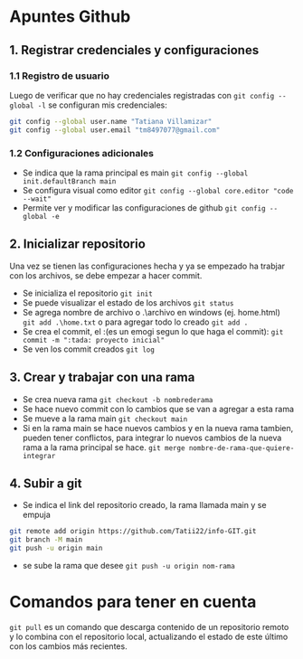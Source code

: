 # Apuntes Github
## 1. Registrar credenciales y configuraciones
### 1.1 Registro de usuario
Luego de verificar que no hay credenciales registradas con `git config --global -l` se configuran mis credenciales: 
```bash
git config --global user.name "Tatiana Villamizar"
git config --global user.email "tm8497077@gmail.com"
```

### 1.2 Configuraciones adicionales
- Se indica que la rama principal es main
`git config --global init.defaultBranch main`
- Se configura visual como editor
`git config --global core.editor "code --wait"`
- Permite ver y modificar las configuraciones de github
`git config --global -e`
## 2. Inicializar repositorio
Una vez se tienen las configuraciones hecha y ya se empezado ha trabjar con los archivos, se debe empezar a hacer commit.

- Se inicializa el repositorio
`git init`
- Se puede visualizar el estado de los archivos
`git status`
- Se agrega nombre de archivo o .\archivo en windows (ej. home.html)
`git add .\home.txt`
o para agregar todo lo creado
`git add .`
- Se crea el commit, el :(es un emogi segun lo que haga el commit):
`git commit -m ":tada: proyecto inicial"`
- Se ven los commit creados
`git log`

## 3. Crear y trabajar con una rama
- Se crea nueva rama
`git checkout -b nombrederama`
- Se hace nuevo commit con lo cambios que se van a agregar a esta rama
- Se mueve a la rama main
`git checkout main`
- Si en la rama main se hace nuevos cambios y en la nueva rama tambien, pueden tener conflictos, para integrar lo nuevos cambios de la nueva rama a la rama principal se hace.
`git merge nombre-de-rama-que-quiere-integrar`

## 4. Subir a git
- Se indica el link del repositorio creado, la rama llamada main y se empuja
```bash
git remote add origin https://github.com/Tatii22/info-GIT.git
git branch -M main
git push -u origin main
```
- se sube la rama que desee
`git push -u origin nom-rama`

# Comandos para tener en cuenta
`git pull` es un comando que descarga contenido de un repositorio remoto y lo combina con el repositorio local, actualizando el estado de este último con los cambios más recientes. 
